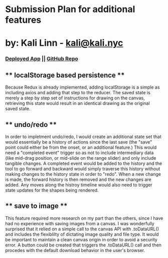 # Submission Plan for additional features # 
# by: Kali Linn - kali@kali.nyc #

### [Deployed App](https://screentest-d8a5d.web.app/)  || [GitHub Repo](https://github.com/SlowGen/screentest) ###

** localStorage based persistence **
---

Because Redux is already implemented, adding localStorage is a simple as including axios and adding that step to the reducer. The saved state is merely a step by step set of instructions for drawing on the canvas, retrieving this state would result in an identical drawing as the original saved state.

** undo/redo **
---

In order to impletment undo/redo, I would create an additional state set that would essentially be a history of actions since the last save (the "save" point could either be from the onset, or an additional feature.) This would need a "completed event" trigger so as not to include intermediary data (like mid-drag position, or mid-slide on the range slider) and only include tangible changes. A completed event would be added to the history and the tool to go forward and backward would simply traverse this history without making changes to the history state in order to "redo". When a new change is made, the forward history is then removed and the new changes are added. Any moves along the histroy timeline would also need to trigger state updates for the shapes being rendered.

** save to image **
---

This feature required more research on my part than the others, since I have had no experience with saving images from a canvas. I was wonderfully surprised that it relied on a simple call to the canvas API with .toDataURL() and includes the flexiblilty of dictating image quality and file type. It would be important to maintain a clean canvas origin in order to avoid a security error. A button could be created that triggers the .toDataURL() call and then procedes with the default download behavior in the user's browser.


